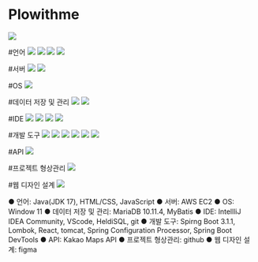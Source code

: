 # Plowithme
<img src="https://capsule-render.vercel.app/api?type=waving&color=auto&height=200&section=header&text=내용입력&fontSize=90" />

#언어
<img src="https://capsule-render.vercel.app/api?type=waving&color=auto&height=200&section=header&text=내용입력&fontSize=90" />
<img src="https://capsule-render.vercel.app/api?type=waving&color=auto&height=200&section=header&text=내용입력&fontSize=90" />
<img src="https://capsule-render.vercel.app/api?type=waving&color=auto&height=200&section=header&text=내용입력&fontSize=90" />
<img src="https://capsule-render.vercel.app/api?type=waving&color=auto&height=200&section=header&text=내용입력&fontSize=90" />

#서버
<img src="https://capsule-render.vercel.app/api?type=waving&color=auto&height=200&section=header&text=내용입력&fontSize=90" />
<img src="https://capsule-render.vercel.app/api?type=waving&color=auto&height=200&section=header&text=내용입력&fontSize=90" />

#OS
<img src="https://capsule-render.vercel.app/api?type=waving&color=auto&height=200&section=header&text=내용입력&fontSize=90" />

#데이터 저장 및 관리
<img src="https://capsule-render.vercel.app/api?type=waving&color=auto&height=200&section=header&text=내용입력&fontSize=90" />
<img src="https://capsule-render.vercel.app/api?type=waving&color=auto&height=200&section=header&text=내용입력&fontSize=90" />

#IDE
<img src="https://capsule-render.vercel.app/api?type=waving&color=auto&height=200&section=header&text=내용입력&fontSize=90" />
<img src="https://capsule-render.vercel.app/api?type=waving&color=auto&height=200&section=header&text=내용입력&fontSize=90" />
<img src="https://capsule-render.vercel.app/api?type=waving&color=auto&height=200&section=header&text=내용입력&fontSize=90" />
<img src="https://capsule-render.vercel.app/api?type=waving&color=auto&height=200&section=header&text=내용입력&fontSize=90" />

#개발 도구
<img src="https://capsule-render.vercel.app/api?type=waving&color=auto&height=200&section=header&text=내용입력&fontSize=90" />
<img src="https://capsule-render.vercel.app/api?type=waving&color=auto&height=200&section=header&text=내용입력&fontSize=90" />
<img src="https://capsule-render.vercel.app/api?type=waving&color=auto&height=200&section=header&text=내용입력&fontSize=90" />
<img src="https://capsule-render.vercel.app/api?type=waving&color=auto&height=200&section=header&text=내용입력&fontSize=90" />
<img src="https://capsule-render.vercel.app/api?type=waving&color=auto&height=200&section=header&text=내용입력&fontSize=90" />
<img src="https://capsule-render.vercel.app/api?type=waving&color=auto&height=200&section=header&text=내용입력&fontSize=90" />

#API
<img src="https://capsule-render.vercel.app/api?type=waving&color=auto&height=200&section=header&text=내용입력&fontSize=90" />

#프로젝트 형상관리
<img src="https://capsule-render.vercel.app/api?type=waving&color=auto&height=200&section=header&text=내용입력&fontSize=90" />

#웹 디자인 설계
<img src="https://capsule-render.vercel.app/api?type=waving&color=auto&height=200&section=header&text=내용입력&fontSize=90" />


● 언어: Java(JDK 17), HTML/CSS, JavaScript
● 서버: AWS EC2
● OS: Window 11
● 데이터 저장 및 관리: MariaDB 10.11.4, MyBatis
● IDE: IntellliJ IDEA Community, VScode, HeldiSQL, git
● 개발 도구: Spirng Boot 3.1.1, Lombok, React, tomcat, Spring Configuration Processor, Spring Boot DevTools
● API: Kakao Maps API
● 프로젝트 형상관리: github
● 웹 디자인 설계: figma

